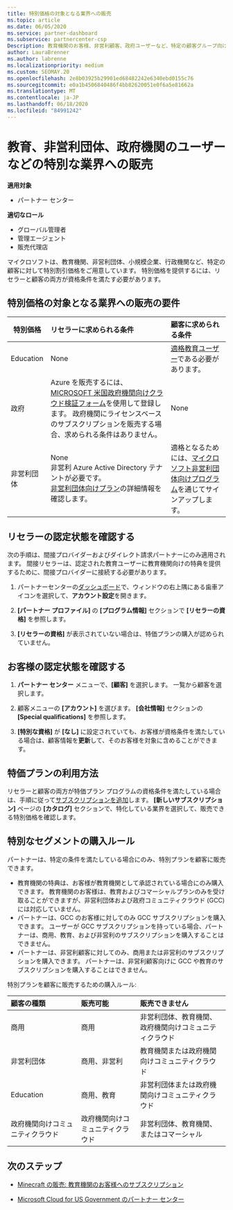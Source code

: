 ```yaml
---
title: 特別価格の対象となる業界への販売
ms.topic: article
ms.date: 06/05/2020
ms.service: partner-dashboard
ms.subservice: partnercenter-csp
Description: 教育機関のお客様、非営利顧客、政府ユーザーなど、特定の顧客グループ向けの特別で低価格の価格について説明します。
author: LauraBrenner
ms.author: labrenne
ms.localizationpriority: medium
ms.custom: SEOMAY.20
ms.openlocfilehash: 2e8b03925b29901ed68482242e6340ebd0155c76
ms.sourcegitcommit: e0a1b4506840486f4bb82620051e0f6a5e81662a
ms.translationtype: MT
ms.contentlocale: ja-JP
ms.lasthandoff: 06/18/2020
ms.locfileid: "84991242"
---
```

# <a name="sell-to-specialized-industries-like-education-non-profit-and-government-users"></a>教育、非営利団体、政府機関のユーザーなどの特別な業界への販売

**適用対象**

- パートナー センター

**適切なロール**

- グローバル管理者
- 管理エージェント
- 販売代理店

マイクロソフトは、教育機関、非営利団体、小規模企業、行政機関など、特定の顧客に対して特別割引価格をご用意しています。 特別価格を提供するには、リセラーと顧客の両方が資格条件を満たす必要があります。 

## <a name="requirements-to-sell-to-specialized-industries"></a>特別価格の対象となる業界への販売の要件

|**特別価格**   |**リセラーに求められる条件**   |**顧客に求められる条件**   |
|----------------------------|:---------------------------------|:------------------------------------------|
|Education   |None   | [適格教育ユーザー](https://www.microsoftvolumelicensing.com/DocumentSearch.aspx?Mode=3&DocumentTypeId=7)である必要があります。   |
|政府   |Azure を販売するには、 [MICROSOFT 米国政府機関向けクラウド検証フォーム](https://azuregov.microsoft.com/csp)を使用して登録します。 政府機関にライセンスベースのサブスクリプションを販売する場合、求められる条件はありません。|   None|
|非営利団体  |None<br/> 非営利 Azure Active Directory テナントが必要です。<br/> [非営利団体向けプラン](https://assetsprod.microsoft.com/mpn/nonprofit-skus-in-csp-faq.pdf)の詳細情報を確認します。   |適格となるためには、[マイクロソフト非営利団体向けプログラム](https://nonprofit.microsoft.com/#/register)を通じてサインアップします。   |

## <a name="check-your-reseller-qualifications"></a>リセラーの認定状態を確認する

次の手順は、間接プロバイダーおよびダイレクト請求パートナーにのみ適用されます。 間接リセラーは、認定された教育ユーザーに教育機関向けの特典を提供するために、間接プロバイダーに接続する必要があります。

1. パートナーセンターの[ダッシュボード](https://partner.microsoft.com/dashboard)で、ウィンドウの右上隅にある歯車アイコンを選択して、**アカウント設定**を開きます。

2. **[パートナー プロファイル]** の **[プログラム情報]** セクションで **[リセラーの資格]** を参照します。

3. **[リセラーの資格]** が表示されていない場合は、特価プランの購入が認められていません。

## <a name="check-the-customer-qualifications"></a>お客様の認定状態を確認する

1. **パートナー センター** メニューで、**[顧客]** を選択します。 一覧から顧客を選択します。

2. 顧客メニューの **[アカウント]** を選びます。 **[会社情報]** セクションの **[Special qualifications]** を参照します。

3. **[特別な資格]** が **[なし]** に設定されていても、お客様が資格条件を満たしている場合は、顧客情報を**更新**して、そのお客様を対象に含めることができます。

## <a name="where-to-find-special-offers"></a>特価プランの利用方法

リセラーと顧客の両方が特価プラン プログラムの資格条件を満たしている場合は、手順に従って[サブスクリプションを追加](create-a-new-subscription.md)します。 **[新しいサブスクリプション]** ページの **[カタログ]** セクションで、特化している業界を選択して、販売できる特別価格を確認します。

## <a name="purchase-rules-for-special-segments"></a>特別なセグメントの購入ルール

パートナーは、特定の条件を満たしている場合にのみ、特別プランを顧客に販売できます。 

- 教育機関の特典は、お客様が教育機関として承認されている場合にのみ購入できます。 教育機関のお客様は、教育およびコマーシャルプランのみを受け取ることができますが、非営利団体および政府コミュニティクラウド (GCC) には対応していません。
- パートナーは、GCC のお客様に対してのみ GCC サブスクリプションを購入できます。 ユーザーが GCC サブスクリプションを持っている場合、パートナーは、商用、教育、および非営利のサブスクリプションを購入することはできません。 
- パートナーは、非営利顧客に対してのみ、商用または非営利のサブスクリプションを購入できます。 パートナーは、非営利顧客向けに GCC や教育のサブスクリプションを購入することはできません。

特別プランを顧客に販売するための購入ルール:

|**顧客の種類**   |**販売可能**   |**販売できません**   |
|:----------------------------|:---------------------------------|:------------------------------------------|
| 商用 |商用 | 非営利団体、教育機関、政府機関向けコミュニティクラウド |
| 非営利団体 |商用、非営利 | 教育機関または政府機関向けコミュニティクラウド |
| Education |商用、教育 | 非営利団体または政府機関向けコミュニティクラウド |
| 政府機関向けコミュニティクラウド |政府機関向けコミュニティクラウド | 非営利団体、教育機関、またはコマーシャル |

## <a name="next-steps"></a>次のステップ

- [Minecraft の販売: 教育機関のお客様へのサブスクリプション](minecraft-subscriptions.md)

- [Microsoft Cloud for US Government のパートナー センター](partner-center-for-microsoft-us-govt-cloud.md)
